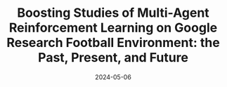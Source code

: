 ---
title: "Boosting Studies of Multi-Agent Reinforcement Learning on Google Research Football Environment: the Past, Present, and Future"
collection: publications
category: conferences
permalink: https://dl.acm.org/doi/abs/10.5555/3635637.3663039
excerpt: '**Yan Song**<sup>*</sup>, He Jiang<sup>*</sup>, Haifeng Zhang, Zhen Tian, Weinan Zhang, Jun Wang'
date: 2024-05-06
venue: 'AAMAS'
# slidesurl: 
paperurl: 'https://dl.acm.org/doi/pdf/10.5555/3635637.3663039'
# citation: 'Your Name, You. (2009). &quot;Paper Title Number 1.&quot; <i>Journal 1</i>. 1(1)'
---